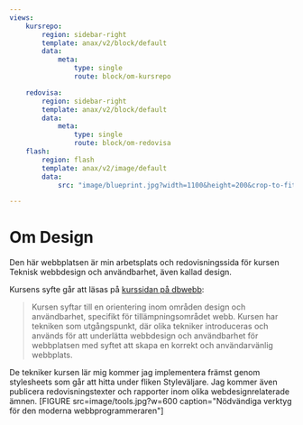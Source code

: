 ```yaml
---
views:
    kursrepo:
        region: sidebar-right
        template: anax/v2/block/default
        data:
            meta:
                type: single
                route: block/om-kursrepo

    redovisa:
        region: sidebar-right
        template: anax/v2/block/default
        data:
            meta:
                type: single
                route: block/om-redovisa
    flash:
        region: flash
        template: anax/v2/image/default
        data:
            src: "image/blueprint.jpg?width=1100&height=200&crop-to-fit"

---
```


Om Design
=========================

Den här webbplatsen är min arbetsplats och redovisningssida för kursen Teknisk webbdesign och användbarhet, även kallad design.

Kursens syfte går att läsas på [kurssidan på dbwebb](https://dbwebb.se/kurser/design):
> Kursen syftar till en orientering inom områden design och användbarhet, specifikt för tillämpningsområdet webb.
> Kursen har tekniken som utgångspunkt, där olika tekniker introduceras och används för att underlätta webbdesign och användbarhet för webbplatsen med syftet att skapa en korrekt och användarvänlig webbplats.

De tekniker kursen lär mig kommer jag implementera främst genom stylesheets som går att hitta under fliken Styleväljare. Jag kommer även publicera redovisningstexter och rapporter inom olika webdesignrelaterade ämnen.
[FIGURE src=image/tools.jpg?w=600 caption="Nödvändiga verktyg för den moderna webbprogrammeraren"]
